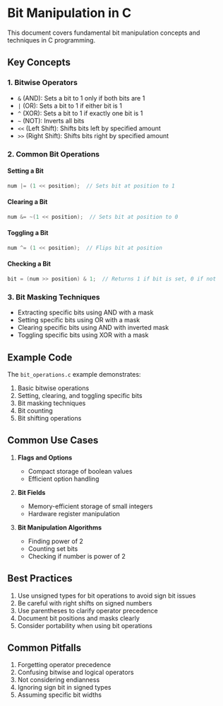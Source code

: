 # Bit Manipulation in C

This document covers fundamental bit manipulation concepts and techniques in C programming.

## Key Concepts

### 1. Bitwise Operators

- `&` (AND): Sets a bit to 1 only if both bits are 1
- `|` (OR): Sets a bit to 1 if either bit is 1
- `^` (XOR): Sets a bit to 1 if exactly one bit is 1
- `~` (NOT): Inverts all bits
- `<<` (Left Shift): Shifts bits left by specified amount
- `>>` (Right Shift): Shifts bits right by specified amount

### 2. Common Bit Operations

#### Setting a Bit
```c
num |= (1 << position);  // Sets bit at position to 1
```

#### Clearing a Bit
```c
num &= ~(1 << position);  // Sets bit at position to 0
```

#### Toggling a Bit
```c
num ^= (1 << position);  // Flips bit at position
```

#### Checking a Bit
```c
bit = (num >> position) & 1;  // Returns 1 if bit is set, 0 if not
```

### 3. Bit Masking Techniques

- Extracting specific bits using AND with a mask
- Setting specific bits using OR with a mask
- Clearing specific bits using AND with inverted mask
- Toggling specific bits using XOR with a mask

## Example Code

The `bit_operations.c` example demonstrates:

1. Basic bitwise operations
2. Setting, clearing, and toggling specific bits
3. Bit masking techniques
4. Bit counting
5. Bit shifting operations

## Common Use Cases

1. **Flags and Options**
   - Compact storage of boolean values
   - Efficient option handling

2. **Bit Fields**
   - Memory-efficient storage of small integers
   - Hardware register manipulation

3. **Bit Manipulation Algorithms**
   - Finding power of 2
   - Counting set bits
   - Checking if number is power of 2

## Best Practices

1. Use unsigned types for bit operations to avoid sign bit issues
2. Be careful with right shifts on signed numbers
3. Use parentheses to clarify operator precedence
4. Document bit positions and masks clearly
5. Consider portability when using bit operations

## Common Pitfalls

1. Forgetting operator precedence
2. Confusing bitwise and logical operators
3. Not considering endianness
4. Ignoring sign bit in signed types
5. Assuming specific bit widths 